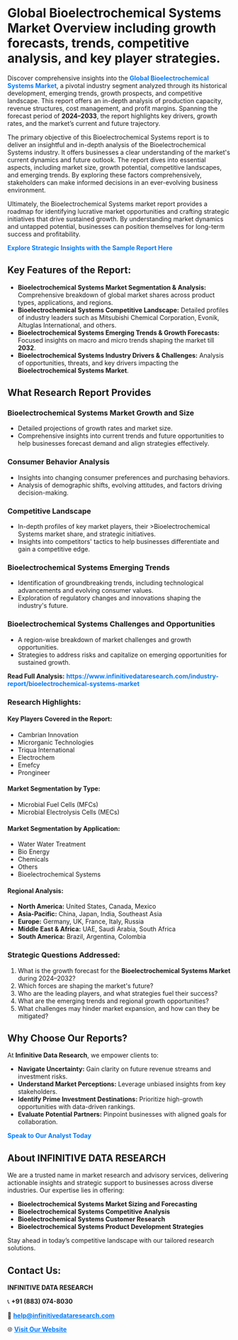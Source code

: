 <h1>Global Bioelectrochemical Systems Market Overview including growth forecasts, trends, competitive analysis, and key player strategies.</h1>
<p>
Discover comprehensive insights into the 
<a href="https://www.infinitivedataresearch.com/industry-report/bioelectrochemical-systems-market" rel="dofollow" style="color: #007BFF; text-decoration: none;"><strong>Global Bioelectrochemical Systems Market</strong></a>, a pivotal industry segment analyzed through its historical development, emerging trends, growth prospects, and competitive landscape. This report offers an in-depth analysis of production capacity, revenue structures, cost management, and profit margins. Spanning the forecast period of <strong>2024–2033</strong>, the report highlights key drivers, growth rates, and the market’s current and future trajectory.
</p>
<p>
The primary objective of this Bioelectrochemical Systems report is to deliver an insightful and in-depth analysis of the Bioelectrochemical Systems industry. It offers businesses a clear understanding of the market's current dynamics and future outlook. The report dives into essential aspects, including market size, growth potential, competitive landscapes, and emerging trends. By exploring these factors comprehensively, stakeholders can make informed decisions in an ever-evolving business environment.
</p>
<p>
Ultimately, the Bioelectrochemical Systems market report provides a roadmap for identifying lucrative market opportunities and crafting strategic initiatives that drive sustained growth. By understanding market dynamics and untapped potential, businesses can position themselves for long-term success and profitability.
</p>
<p>
<a href="https://www.infinitivedataresearch.com/request-sample/reportId=107394" style="color: #007BFF; text-decoration: none;"><strong>Explore Strategic Insights with the Sample Report Here</strong></a>
</p>

<h2>Key Features of the Report:</h2>
<ul>
<li><strong>Bioelectrochemical Systems Market Segmentation & Analysis:</strong> Comprehensive breakdown of global market shares across product types, applications, and regions.</li>
<li><strong>Bioelectrochemical Systems Competitive Landscape:</strong> Detailed profiles of industry leaders such as Mitsubishi Chemical Corporation, Evonik, Altuglas International, and others.</li>
<li><strong>Bioelectrochemical Systems Emerging Trends & Growth Forecasts:</strong> Focused insights on macro and micro trends shaping the market till <strong>2032</strong>.</li>
<li><strong>Bioelectrochemical Systems Industry Drivers & Challenges:</strong> Analysis of opportunities, threats, and key drivers impacting the <strong>Bioelectrochemical Systems Market</strong>.</li>
</ul>

<h2>What Research Report Provides</h2>
<h3>Bioelectrochemical Systems Market Growth and Size</h3>
<ul>
<li>Detailed projections of growth rates and market size.</li>
<li>Comprehensive insights into current trends and future opportunities to help businesses forecast demand and align strategies effectively.</li>
</ul>

<h3>Consumer Behavior Analysis</h3>
<ul>
<li>Insights into changing consumer preferences and purchasing behaviors.</li>
<li>Analysis of demographic shifts, evolving attitudes, and factors driving decision-making.</li>
</ul>

<h3>Competitive Landscape</h3>
<ul>
<li>In-depth profiles of key market players, their >Bioelectrochemical Systems market share, and strategic initiatives.</li>
<li>Insights into competitors' tactics to help businesses differentiate and gain a competitive edge.</li>
</ul>

<h3>Bioelectrochemical Systems Emerging Trends</h3>
<ul>
<li>Identification of groundbreaking trends, including technological advancements and evolving consumer values.</li>
<li>Exploration of regulatory changes and innovations shaping the industry's future.</li>
</ul>

<h3>Bioelectrochemical Systems Challenges and Opportunities</h3>
<ul>
<li>A region-wise breakdown of market challenges and growth opportunities.</li>
<li>Strategies to address risks and capitalize on emerging opportunities for sustained growth.</li>
</ul>
<p><strong>Read Full Analysis:</strong> <a href="https://www.infinitivedataresearch.com/industry-report/bioelectrochemical-systems-market" rel="dofollow" style="color: #007BFF; text-decoration: none;"><strong>https://www.infinitivedataresearch.com/industry-report/bioelectrochemical-systems-market</strong></a></p>
<h3>Research Highlights:</h3>
<h4>Key Players Covered in the Report:</h4>
<ul><li>Cambrian Innovation</li><li>Microrganic Technologies</li><li>Triqua International</li><li>Electrochem</li><li>Emefcy</li><li>Prongineer</li></ul>
<h4>Market Segmentation by Type:</h4>
<ul><li>Microbial Fuel Cells (MFCs)</li><li>Microbial Electrolysis Cells (MECs)</li></ul>
<h4>Market Segmentation by Application:</h4>
<ul><li>Water Water Treatment</li><li>Bio Energy</li><li>Chemicals</li><li>Others</li><li>Bioelectrochemical Systems</li></ul>

<h4>Regional Analysis:</h4>
<ul>
<li><strong>North America:</strong> United States, Canada, Mexico</li>
<li><strong>Asia-Pacific:</strong> China, Japan, India, Southeast Asia</li>
<li><strong>Europe:</strong> Germany, UK, France, Italy, Russia</li>
<li><strong>Middle East & Africa:</strong> UAE, Saudi Arabia, South Africa</li>
<li><strong>South America:</strong> Brazil, Argentina, Colombia</li>
</ul>

<h3>Strategic Questions Addressed:</h3>
<ol>
<li>What is the growth forecast for the <strong>Bioelectrochemical Systems Market</strong> during 2024–2032?</li>
<li>Which forces are shaping the market's future?</li>
<li>Who are the leading players, and what strategies fuel their success?</li>
<li>What are the emerging trends and regional growth opportunities?</li>
<li>What challenges may hinder market expansion, and how can they be mitigated?</li>
</ol>

<h2>Why Choose Our Reports?</h2>
<p>At <strong>Infinitive Data Research</strong>, we empower clients to:</p>
<ul>
<li><strong>Navigate Uncertainty:</strong> Gain clarity on future revenue streams and investment risks.</li>
<li><strong>Understand Market Perceptions:</strong> Leverage unbiased insights from key stakeholders.</li>
<li><strong>Identify Prime Investment Destinations:</strong> Prioritize high-growth opportunities with data-driven rankings.</li>
<li><strong>Evaluate Potential Partners:</strong> Pinpoint businesses with aligned goals for collaboration.</li>
</ul>
<p><a href="https://www.infinitivedataresearch.com/industry-report/bioelectrochemical-systems-market" rel="dofollow" style="color: #007BFF; text-decoration: none;"><strong>Speak to Our Analyst Today</strong></a></p>

<h2>About INFINITIVE DATA RESEARCH</h2>
<p>We are a trusted name in market research and advisory services, delivering actionable insights and strategic support to businesses across diverse industries. Our expertise lies in offering:</p>
<ul>
<li><strong>Bioelectrochemical Systems Market Sizing and Forecasting</strong></li>
<li><strong>Bioelectrochemical Systems Competitive Analysis</strong></li>
<li><strong>Bioelectrochemical Systems Customer Research</strong></li>
<li><strong>Bioelectrochemical Systems Product Development Strategies</strong></li>
</ul>
<p>Stay ahead in today’s competitive landscape with our tailored research solutions.</p>

<h2>Contact Us:</h2>
<p><strong>INFINITIVE DATA RESEARCH</strong></p>
<p>📞 <strong>+91 (883) 074-8030</strong></p>
<p>📧 <strong><a href="mailto:help@infinitivedataresearch.com" style="color: #007BFF;">help@infinitivedataresearch.com</a></strong></p>
<p>🌐 <strong><a href="https://www.infinitivedataresearch.com" rel="dofollow" style="color: #007BFF;">Visit Our Website</a></strong></p>